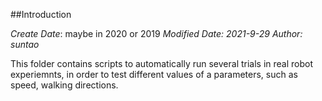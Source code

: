 ##Introduction

*Create Date*: maybe in 2020 or 2019
*Modified Date: 2021-9-29*
*Author: suntao*


This folder contains scripts to automatically run several trials in real robot experiemnts,
in order to test different values of a parameters, such as speed, walking directions.


